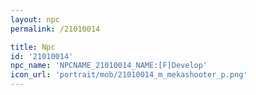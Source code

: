 ```yaml
---
layout: npc
permalink: /21010014

title: Npc
id: '21010014'
npc_name: 'NPCNAME_21010014_NAME:[F]Develop'
icon_url: 'portrait/mob/21010014_m_mekashooter_p.png'
---
```

